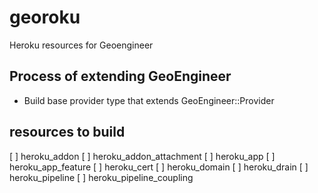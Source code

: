 # georoku
Heroku resources for Geoengineer

## Process of extending GeoEngineer
- Build base provider type that extends GeoEngineer::Provider 

## resources to build
[ ] heroku_addon
[ ] heroku_addon_attachment
[ ] heroku_app
[ ] heroku_app_feature
[ ] heroku_cert
[ ] heroku_domain
[ ] heroku_drain
[ ] heroku_pipeline
[ ] heroku_pipeline_coupling
